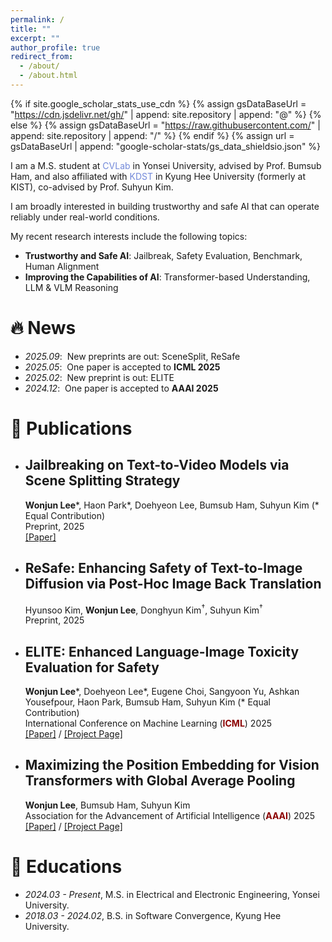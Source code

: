 ```yaml
---
permalink: /
title: ""
excerpt: ""
author_profile: true
redirect_from: 
  - /about/
  - /about.html
---
```


{% if site.google_scholar_stats_use_cdn %}
{% assign gsDataBaseUrl = "https://cdn.jsdelivr.net/gh/" | append: site.repository | append: "@" %}
{% else %}
{% assign gsDataBaseUrl = "https://raw.githubusercontent.com/" | append: site.repository | append: "/" %}
{% endif %}
{% assign url = gsDataBaseUrl | append: "google-scholar-stats/gs_data_shieldsio.json" %}

<span class='anchor' id='about-me'></span>

I am a M.S. student at <a href="https://cvlab.yonsei.ac.kr/" style="color: #7289da; text-decoration: none;">CVLab</a> in Yonsei University, advised by Prof. Bumsub Ham, and also affiliated with <a href="https://kdst.re.kr/" style="color: #7289da; text-decoration: none;">KDST</a> in Kyung Hee University (formerly at KIST), co-advised by Prof. Suhyun Kim.

I am broadly interested in building trustworthy and safe AI that can operate reliably under real-world conditions. 

My recent research interests include the following topics:
* **Trustworthy and Safe AI**: Jailbreak, Safety Evaluation, Benchmark, Human Alignment
* **Improving the Capabilities of AI**: Transformer-based Understanding, LLM & VLM Reasoning

# 🔥 News
- *2025.09*: &nbsp;New preprints are out: SceneSplit, ReSafe 
- *2025.05*: &nbsp;One paper is accepted to **ICML 2025**  
- *2025.02*: &nbsp;New preprint is out: ELITE
- *2024.12*: &nbsp;One paper is accepted to **AAAI 2025**  

# 📝 Publications 
* ## Jailbreaking on Text-to-Video Models via Scene Splitting Strategy <br>
   **Wonjun Lee**\*, Haon Park\*, Doehyeon Lee, Bumsub Ham, Suhyun Kim (* Equal Contribution) <br>
   Preprint, 2025 <br>
  [[Paper]](https://arxiv.org/pdf/2509.22292)
  
* ## ReSafe: Enhancing Safety of Text-to-Image Diffusion via Post-Hoc Image Back Translation <br>
   Hyunsoo Kim, **Wonjun Lee**, Donghyun Kim<sup>&dagger;</sup>, Suhyun Kim<sup>&dagger;</sup> <br>
   Preprint, 2025

* ## ELITE: Enhanced Language-Image Toxicity Evaluation for Safety <br>
   **Wonjun Lee**\*, Doehyeon Lee\*, Eugene Choi, Sangyoon Yu, Ashkan Yousefpour, Haon Park, Bumsub Ham, Suhyun Kim (* Equal Contribution) <br>
   International Conference on Machine Learning (<span style="color:darkred">**ICML**</span>) 2025  <br>
   [[Paper]](https://arxiv.org/pdf/2502.04757) / [[Project Page]](https://velpegor.github.io/ELITE)

* ## Maximizing the Position Embedding for Vision Transformers with Global Average Pooling <br>
   **Wonjun Lee**, Bumsub Ham, Suhyun Kim <br>
   Association for the Advancement of Artificial Intelligence (<span style="color:darkred">**AAAI**</span>) 2025  <br>
   [[Paper]](https://arxiv.org/abs/2502.02919) / [[Project Page]](https://velpegor.github.io/MPVG) 

# 📖 Educations
- *2024.03 - Present*, M.S. in Electrical and Electronic Engineering, Yonsei University.
- *2018.03 - 2024.02*, B.S. in Software Convergence, Kyung Hee University.



